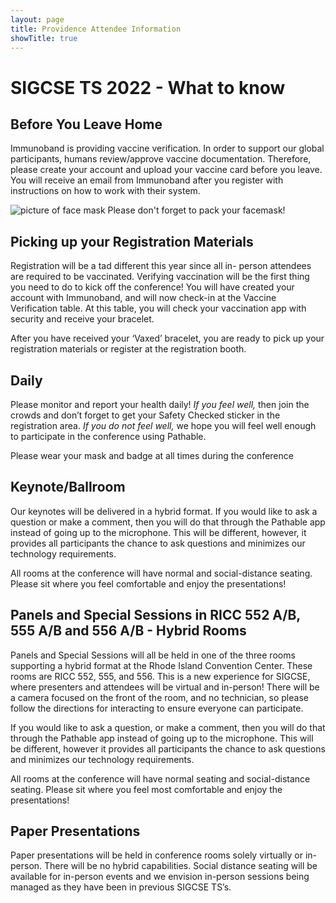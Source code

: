 ```yaml
---
layout: page
title: Providence Attendee Information
showTitle: true
---
```


# SIGCSE TS 2022 - What to know


## Before You Leave Home
Immunoband is providing vaccine verification.  In order to support our global participants, humans review/approve vaccine documentation.  Therefore, please create your account and upload your vaccine card before you leave.  You will receive an email from Immunoband after you register with instructions on how to work with their system. 

![picture of face mask](image/facemasks.jpg)
Please don't forget to pack your facemask! 

## Picking up your Registration Materials

Registration will be a tad different this year since all in- person attendees are required to be vaccinated.  Verifying vaccination will be the first thing you need to do to kick off the conference!  You will have created your account with Immunoband, and will now check-in at the Vaccine Verification table.  At this table, you will check your vaccination app with security and receive your bracelet. 

After you have received your ‘Vaxed’ bracelet, you are ready to pick up your registration materials or register at the registration booth. 

## Daily

Please monitor and report your health daily!  *If you feel well,*  then join the crowds and don’t forget to get your Safety Checked sticker in the registration area. *If you do not feel well,* we hope you will feel well enough to participate in the conference using Pathable. 

Please wear your mask and badge at all times during the conference

## Keynote/Ballroom 
Our keynotes will be delivered in a hybrid format. If you would like to ask a question or make a comment, then you will do that through the Pathable app instead of going up to the microphone.   This will be different, however, it provides all participants the chance to ask questions and minimizes our technology requirements.

All rooms at the conference will have normal and social-distance seating.  Please sit where you feel comfortable and enjoy the presentations!  

## Panels and Special Sessions in RICC 552 A/B, 555 A/B and 556 A/B  - Hybrid Rooms

Panels and Special Sessions will all be held in one of the three rooms supporting a hybrid format at the Rhode Island Convention Center.  These rooms are RICC 552, 555, and 556.  This is a new experience for SIGCSE, where presenters and attendees will be virtual and in-person!  There will be a camera focused on the front of the room, and no technician, so please follow the directions for interacting to ensure everyone can participate.  

If you would like to ask a question, or make a comment, then you will do that through the Pathable app instead of going up to the microphone. This will be different, however it provides all participants the chance to ask questions and minimizes our technology requirements. 

All rooms at the conference will have normal seating and social-distance seating.  Please sit where you feel most comfortable and enjoy the presentations!

## Paper Presentations

Paper presentations will be held in conference rooms solely virtually or in-person. There will be no hybrid capabilities.  Social distance seating will be available for in-person events and we envision in-person sessions being managed as they have been in previous SIGCSE TS’s. 

